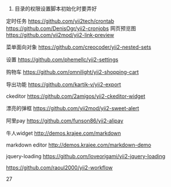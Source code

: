 1. 目录的权限设置脚本初始化时要弄好


定时任务
https://github.com/yii2tech/crontab
https://github.com/DenisOgr/yii2-cronjobs
网页预览图
https://github.com/yii2mod/yii2-link-preview

菜单面向对象
https://github.com/creocoder/yii2-nested-sets

设置
https://github.com/phemellc/yii2-settings

购物车
https://github.com/omnilight/yii2-shopping-cart

导出功能
https://github.com/kartik-v/yii2-export

ckeditor
https://github.com/2amigos/yii2-ckeditor-widget

漂亮的弹框
https://github.com/yii2mod/yii2-sweet-alert

阿里pay
https://github.com/funson86/yii2-alipay

牛人widget
http://demos.krajee.com/markdown

markdown editor
http://demos.krajee.com/markdown-demo

jquery-loading
https://github.com/loveorigami/yii2-jquery-loading

https://github.com/raoul2000/yii2-workflow

27
